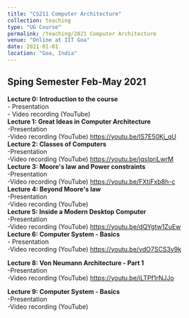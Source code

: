 ```yaml
---
title: "CS211 Computer Architecture"
collection: teaching
type: "UG Course"
permalink: /teaching/2021 Computer Architecture
venue: "Online at IIT Goa"
date: 2021-01-01
location: "Goa, India"
---
```



## Sping Semester Feb-May 2021

**Lecture 0: Introduction to the course**    
    - Presentation   
    - Video recording (YouTube)    
**Lecture 1: Great Ideas in Computer Architecture**   
    -Presentation     
    -Video recording (YouTube) <https://youtu.be/IS7E50Kj_qU>  
**Lecture 2: Classes of Computers**    
    -Presentation     
    -Video recording (YouTube) <https://youtu.be/jqsIpriLwrM>    
__Lecture 3: Moore's law and Power constraints__    
    -Presentation       
    -Video recording (YouTube) <https://youtu.be/FXtjFxb8h-c>  
__Lecture 4: Beyond Moore's law__   
    -Presentation        
    -Video recording (YouTube)      
__Lecture 5: Inside a Modern Desktop Computer__   
    -Presentation        
    -Video recording (YouTube)  <https://youtu.be/dQYgtw1ZuEw>   
__Lecture 6: Computer System - Basics__   
    - Presentation        
    -Video recording (YouTube) <https://youtu.be/vdO7SCS3y9k>         
     
__Lecture 8: Von Neumann Architecture - Part 1__     
     -Presentation     
     -Video recording (YouTube) <https://youtu.be/iLTPf1rNJJo>      
    
__Lecture 9: Computer System - Basics__   
     -Presentation        
    -Video recording (YouTube)  